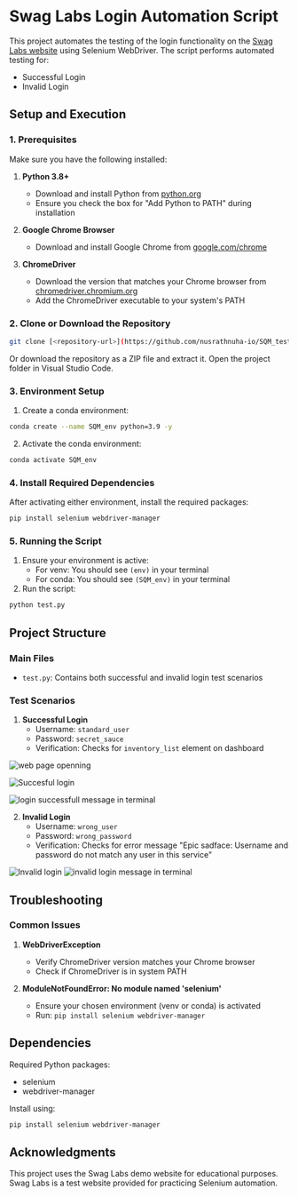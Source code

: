 # Swag Labs Login Automation Script

This project automates the testing of the login functionality on the [Swag Labs website](https://www.saucedemo.com/) using Selenium WebDriver. The script performs automated testing for:
- Successful Login
- Invalid Login

## Setup and Execution

### 1. Prerequisites

Make sure you have the following installed:

1. **Python 3.8+**
   - Download and install Python from [python.org](https://www.python.org/)
   - Ensure you check the box for "Add Python to PATH" during installation

2. **Google Chrome Browser**
   - Download and install Google Chrome from [google.com/chrome](https://www.google.com/chrome/)

3. **ChromeDriver**
   - Download the version that matches your Chrome browser from [chromedriver.chromium.org](https://chromedriver.chromium.org/downloads)
   - Add the ChromeDriver executable to your system's PATH

### 2. Clone or Download the Repository

```bash
git clone [<repository-url>](https://github.com/nusrathnuha-io/SQM_testing)
```

Or download the repository as a ZIP file and extract it. Open the project folder in Visual Studio Code.

### 3. Environment Setup



1. Create a conda environment:
```bash
conda create --name SQM_env python=3.9 -y

```

2. Activate the conda environment:
```bash
conda activate SQM_env
```

### 4. Install Required Dependencies

After activating either environment, install the required packages:
```bash
pip install selenium webdriver-manager
```

### 5. Running the Script

1. Ensure your environment is active:
   - For venv: You should see `(env)` in your terminal
   - For conda: You should see `(SQM_env)` in your terminal
2. Run the script:
```bash
python test.py
```

## Project Structure

### Main Files
- `test.py`: Contains both successful and invalid login test scenarios

### Test Scenarios

1. **Successful Login**
   - Username: `standard_user`
   - Password: `secret_sauce`
   - Verification: Checks for `inventory_list` element on dashboard

![web page openning](https://github.com/user-attachments/assets/2aea91f8-67c2-4e6a-b896-a774ba8e870a)


![Succesful login](https://github.com/user-attachments/assets/be7bc5af-7860-41f9-9571-6190d1524dae)

![login successfull message  in terminal](https://github.com/user-attachments/assets/44119434-dc9f-4563-b781-9447f6c5566e)




2. **Invalid Login**
   - Username: `wrong_user`
   - Password: `wrong_password`
   - Verification: Checks for error message "Epic sadface: Username and password do not match any user in this service"

![Invalid login](https://github.com/user-attachments/assets/4c82057f-c8cf-449d-ba76-f753a953e3d8)
![invalid login message in terminal](https://github.com/user-attachments/assets/5d73437d-d698-4872-96d5-308b793763b3)

## Troubleshooting

### Common Issues

1. **WebDriverException**
   - Verify ChromeDriver version matches your Chrome browser
   - Check if ChromeDriver is in system PATH

2. **ModuleNotFoundError: No module named 'selenium'**
   - Ensure your chosen environment (venv or conda) is activated
   - Run: `pip install selenium webdriver-manager`

## Dependencies

Required Python packages:
- selenium
- webdriver-manager

Install using:
```bash
pip install selenium webdriver-manager
```

## Acknowledgments

This project uses the Swag Labs demo website for educational purposes. Swag Labs is a test website provided for practicing Selenium automation.
